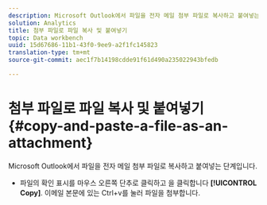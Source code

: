 ```yaml
---
description: Microsoft Outlook에서 파일을 전자 메일 첨부 파일로 복사하고 붙여넣는 단계입니다.
solution: Analytics
title: 첨부 파일로 파일 복사 및 붙여넣기
topic: Data workbench
uuid: 15d67686-11b1-43f0-9ee9-a2f1fc145823
translation-type: tm+mt
source-git-commit: aec1f7b14198cdde91f61d490a235022943bfedb

---
```



# 첨부 파일로 파일 복사 및 붙여넣기{#copy-and-paste-a-file-as-an-attachment}

Microsoft Outlook에서 파일을 전자 메일 첨부 파일로 복사하고 붙여넣는 단계입니다.

* 파일의 확인 표시를 마우스 오른쪽 단추로 클릭하고 을 클릭합니다 **[!UICONTROL Copy]**. 이메일 본문에 있는 Ctrl+v를 눌러 파일을 첨부합니다.

